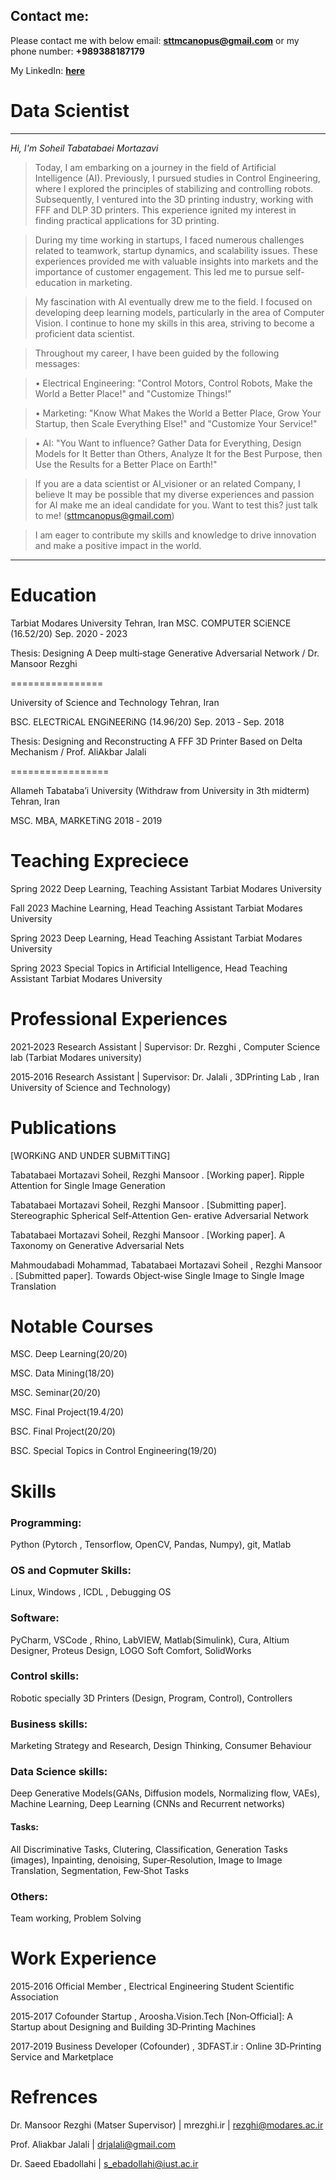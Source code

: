 ## Contact me:
Please contact me with below email:
**<sttmcanopus@gmail.com>**
or my phone number:
**+989388187179**


 My LinkedIn: **[here](https://www.linkedin.com/in/soheil-tabatabaei-mortazavi-67a29259/)**





# Data Scientist

---
*Hi, I'm Soheil Tabatabaei Mortazavi*

> Today, I am embarking on a journey in the field of Artificial Intelligence (AI).
Previously, I pursued studies in Control Engineering, where I explored the principles of stabilizing and controlling robots. Subsequently, I ventured into the 3D printing industry, working with FFF and DLP 3D printers. This experience ignited my interest in finding practical applications for 3D printing.

> During my time working in startups, I faced numerous challenges related to teamwork, startup dynamics, and scalability issues. These experiences provided me with valuable insights into markets and the importance of customer engagement. This led me to pursue self-education in marketing.

> My fascination with AI eventually drew me to the field. I focused on developing deep learning models, particularly in the area of Computer Vision. I continue to hone my skills in this area, striving to become a proficient data scientist.

> Throughout my career, I have been guided by the following messages:

> • Electrical Engineering: "Control Motors, Control Robots, Make the World a Better Place!" and "Customize Things!"

> • Marketing: "Know What Makes the World a Better Place, Grow Your Startup, then Scale Everything Else!" and "Customize Your Service!"

> • AI: "You Want to influence? Gather Data for Everything, Design Models for It Better than Others, Analyze It for the Best Purpose, then Use the Results for a Better Place on Earth!"

> If you are a data scientist or AI_visioner or an related Company,  I believe It may be possible that my diverse experiences and passion for AI make me an ideal candidate for you. Want to test this? just talk to me! (sttmcanopus@gmail.com)

> I am eager to contribute my skills and knowledge to drive innovation and make a positive impact in the world.

---



# Education

Tarbiat Modares University Tehran, Iran 
MSC. COMPUTER SCiENCE (16.52/20) Sep. 2020 ‑ 2023 

Thesis: Designing A Deep multi‑stage Generative Adversarial Network / Dr. Mansoor Rezghi 

================

University of Science and Technology Tehran, Iran

BSC. ELECTRiCAL ENGiNEERiNG (14.96/20) Sep. 2013 ‑ Sep. 2018

Thesis: Designing and Reconstructing A FFF 3D Printer Based on Delta Mechanism / Prof. AliAkbar Jalali

=================

Allameh Tabataba’i University (Withdraw from University in 3th midterm) Tehran, Iran

MSC. MBA, MARKETiNG 2018 ‑ 2019


# Teaching Expreciece 

Spring 2022 Deep Learning, Teaching Assistant Tarbiat Modares University

Fall 2023 Machine Learning, Head Teaching Assistant Tarbiat Modares University

Spring 2023 Deep Learning, Head Teaching Assistant Tarbiat Modares University

Spring 2023 Special Topics in Artificial Intelligence, Head Teaching Assistant Tarbiat Modares University


# Professional Experiences

2021‑2023 Research Assistant | Supervisor: Dr. Rezghi , Computer Science lab (Tarbiat Modares university)

2015‑2016 Research Assistant | Supervisor: Dr. Jalali , 3DPrinting Lab , Iran University of Science and Technology)

# Publications
[WORKiNG AND UNDER SUBMiTTiNG]

Tabatabaei Mortazavi Soheil, Rezghi Mansoor . [Working paper]. Ripple Attention for Single Image Generation

Tabatabaei Mortazavi Soheil, Rezghi Mansoor . [Submitting paper]. Stereographic Spherical Self‑Attention Gen‑
erative Adversarial Network

Tabatabaei Mortazavi Soheil, Rezghi Mansoor . [Working paper]. A Taxonomy on Generative Adversarial Nets

Mahmoudabadi Mohammad, Tabatabaei Mortazavi Soheil , Rezghi Mansoor . [Submitted paper]. Towards
Object‑wise Single Image to Single Image Translation


# Notable Courses

MSC. Deep Learning(20/20)

MSC. Data Mining(18/20)

MSC. Seminar(20/20)

MSC. Final Project(19.4/20)

BSC. Final Project(20/20)

BSC. Special Topics in Control Engineering(19/20)

# Skills

### Programming: 

Python (Pytorch , Tensorflow, OpenCV, Pandas, Numpy), git, Matlab

### OS and Copmuter Skills: 

Linux, Windows , ICDL , Debugging OS

### Software: 

PyCharm, VSCode , Rhino, LabVIEW, Matlab(Simulink),
Cura, Altium Designer, Proteus Design, LOGO Soft Comfort, SolidWorks

### Control skills: 

Robotic specially 3D Printers (Design, Program, Control), Controllers

### Business skills:

Marketing Strategy and Research, Design Thinking, Consumer Behaviour

### Data Science skills: 

Deep Generative Models(GANs, Diffusion models, Normalizing flow, VAEs),
Machine Learning, Deep Learning (CNNs and Recurrent networks)

#### Tasks: 

All Discriminative Tasks, Clutering, Classification,
Generation Tasks (images), Inpainting, denoising, Super‑Resolution,
Image to Image Translation, Segmentation, Few‑Shot Tasks

### Others: 

Team working, Problem Solving



# Work Experience

2015‑2016 Official Member , Electrical Engineering Student Scientific Association

2015‑2017 Cofounder Startup , Aroosha.Vision.Tech [Non‑Official]: A Startup about Designing and Building 3D‑Printing
Machines

2017‑2019 Business Developer (Cofounder) , 3DFAST.ir : Online 3D‑Printing Service and Marketplace


# Refrences

Dr. Mansoor Rezghi (Matser Supervisor) | mrezghi.ir | rezghi@modares.ac.ir 

Prof. Aliakbar Jalali | drjalali@gmail.com

Dr. Saeed Ebadollahi | s_ebadollahi@iust.ac.ir 
